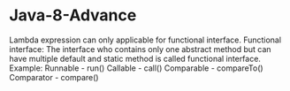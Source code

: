 # Java-8-Advance
Lambda expression can only applicable for functional interface.
Functional interface: The interface who contains only one abstract method but can have multiple default and static method is called functional interface.
Example: 
Runnable - run()
Callable - call()
Comparable - compareTo()
Comparator - compare()










